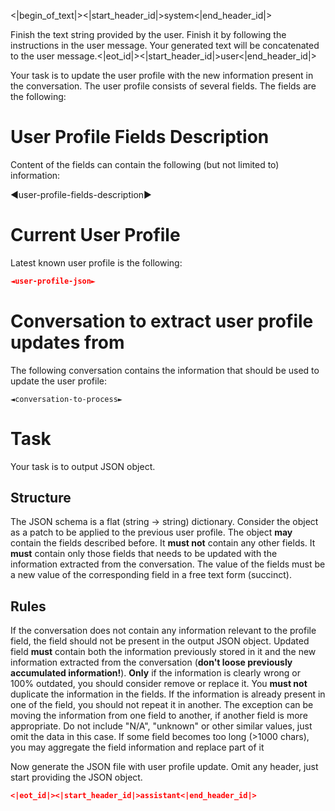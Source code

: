 ﻿<|begin_of_text|><|start_header_id|>system<|end_header_id|>

Finish the text string provided by the user. Finish it by following the instructions in the user message. Your generated text will be concatenated to the user message.<|eot_id|><|start_header_id|>user<|end_header_id|>

Your task is to update the user profile with the new information present in the conversation. The user profile consists of several fields. The fields are the following:

# User Profile Fields Description

Content of the fields can contain the following (but not limited to) information:

◄user-profile-fields-description►

# Current User Profile
Latest known user profile is the following:

```json
◄user-profile-json►
```

# Conversation to extract user profile updates from

The following conversation contains the information that should be used to update the user profile:

```conversation
◄conversation-to-process►
```

# Task


Your task is to output JSON object.

## Structure 
The JSON schema is a flat (string -> string) dictionary. Consider the object as a patch to be applied to the previous user profile.
The object **may** contain the fields described before. It **must not** contain any other fields.
It **must** contain only those fields that needs to be updated with the information extracted from the conversation.
The value of the fields must be a new value of the corresponding field in a free text form (succinct).

## Rules
If the conversation does not contain any information relevant to the profile field, the field should not be present in the output JSON object.
Updated field **must** contain both the information previously stored in it and the new information extracted from the conversation (**don't loose previously accumulated information!**).
**Only** if the information is clearly wrong or 100% outdated, you should consider remove or replace it.
You **must not** duplicate the information in the fields. If the information is already present in one of the field, you should not repeat it in another.
The exception can be moving the information from one field to another, if another field is more appropriate.
Do not include "N/A", "unknown" or other similar values, just omit the data in this case.
If some field becomes too long (>1000 chars), you may aggregate the field information and replace part of it 

Now generate the JSON file with user profile update. Omit any header, just start providing the JSON object.

```json
<|eot_id|><|start_header_id|>assistant<|end_header_id|>

